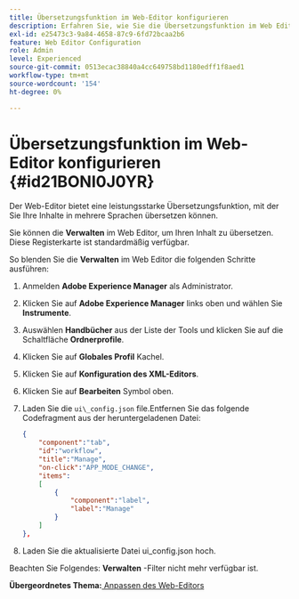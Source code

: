 ```yaml
---
title: Übersetzungsfunktion im Web-Editor konfigurieren
description: Erfahren Sie, wie Sie die Übersetzungsfunktion im Web Editor konfigurieren
exl-id: e25473c3-9a84-4658-87c9-6fd72bcaa2b6
feature: Web Editor Configuration
role: Admin
level: Experienced
source-git-commit: 0513ecac38840a4cc649758bd1180edff1f8aed1
workflow-type: tm+mt
source-wordcount: '154'
ht-degree: 0%

---
```


# Übersetzungsfunktion im Web-Editor konfigurieren {#id21BONI0J0YR}

Der Web-Editor bietet eine leistungsstarke Übersetzungsfunktion, mit der Sie Ihre Inhalte in mehrere Sprachen übersetzen können.

Sie können die **Verwalten** im Web Editor, um Ihren Inhalt zu übersetzen. Diese Registerkarte ist standardmäßig verfügbar.

So blenden Sie die **Verwalten** im Web Editor die folgenden Schritte ausführen:

1. Anmelden **Adobe Experience Manager** als Administrator.
1. Klicken Sie auf **Adobe Experience Manager** links oben und wählen Sie **Instrumente**.
1. Auswählen **Handbücher** aus der Liste der Tools und klicken Sie auf die Schaltfläche **Ordnerprofile**.
1. Klicken Sie auf **Globales Profil** Kachel.
1. Klicken Sie auf **Konfiguration des XML-Editors**.
1. Klicken Sie auf **Bearbeiten** Symbol oben.
1. Laden Sie die `ui\_config.json` file.Entfernen Sie das folgende Codefragment aus der heruntergeladenen Datei:

   ```json
   {
       "component":"tab",
       "id":"workflow",
       "title":"Manage",
       "on-click":"APP_MODE_CHANGE",
       "items":
       [
           {
               "component":"label",
               "label":"Manage"
           }
       ]
   },
   ```

1. Laden Sie die aktualisierte Datei ui\_config.json hoch.

Beachten Sie Folgendes: **Verwalten** -Filter nicht mehr verfügbar ist.

**Übergeordnetes Thema:**[ Anpassen des Web-Editors](conf-web-editor.md)
